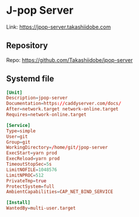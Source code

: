 # J-pop Server

Link: <https://jpop-server.takashiidobe.com>

## Repository

Repo: <https://github.com/Takashiidobe/jpop-server>

## Systemd file

```toml
[Unit]
Description=jpop-server
Documentation=https://caddyserver.com/docs/
After=network.target network-online.target
Requires=network-online.target

[Service]
Type=simple
User=git
Group=git
WorkingDirectory=/home/git/jpop-server
ExecStart=yarn prod
ExecReload=yarn prod
TimeoutStopSec=5s
LimitNOFILE=1048576
LimitNPROC=512
PrivateTmp=true
ProtectSystem=full
AmbientCapabilities=CAP_NET_BIND_SERVICE

[Install]
WantedBy=multi-user.target
```
